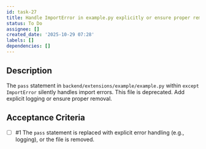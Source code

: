 ```yaml
---
id: task-27
title: Handle ImportError in example.py explicitly or ensure proper removal
status: To Do
assignee: []
created_date: '2025-10-29 07:28'
labels: []
dependencies: []
---
```


## Description

<!-- SECTION:DESCRIPTION:BEGIN -->
The `pass` statement in `backend/extensions/example/example.py` within `except ImportError` silently handles import errors. This file is deprecated. Add explicit logging or ensure proper removal.
<!-- SECTION:DESCRIPTION:END -->

## Acceptance Criteria
<!-- AC:BEGIN -->
- [ ] #1 The `pass` statement is replaced with explicit error handling (e.g., logging), or the file is removed.
<!-- AC:END -->
